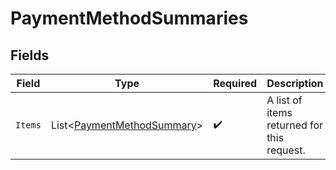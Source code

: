 # PaymentMethodSummaries


## Fields

| Field                                                                         | Type                                                                          | Required                                                                      | Description                                                                   |
| ----------------------------------------------------------------------------- | ----------------------------------------------------------------------------- | ----------------------------------------------------------------------------- | ----------------------------------------------------------------------------- |
| `Items`                                                                       | List<[PaymentMethodSummary](../../Models/Components/PaymentMethodSummary.md)> | :heavy_check_mark:                                                            | A list of items returned for this request.                                    |